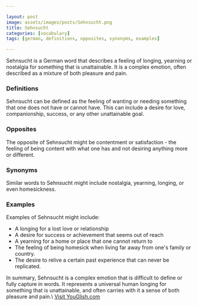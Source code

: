 ```yaml
---

layout: post
image: assets/images/posts/Sehnsucht.png
title: Sehnsucht
categories: [vocabulary]
tags: [german, definitions, opposites, synonyms, examples]

---
```


Sehnsucht is a German word that describes a feeling of longing, yearning or nostalgia for something that is unattainable. It is a complex emotion, often described as a mixture of both pleasure and pain.

### Definitions

Sehnsucht can be defined as the feeling of wanting or needing something that one does not have or cannot have. This can include a desire for love, companionship, success, or any other unattainable goal.

### Opposites

The opposite of Sehnsucht might be contentment or satisfaction - the feeling of being content with what one has and not desiring anything more or different.

### Synonyms

Similar words to Sehnsucht might include nostalgia, yearning, longing, or even homesickness.

### Examples

Examples of Sehnsucht might include:

- A longing for a lost love or relationship
- A desire for success or achievement that seems out of reach
- A yearning for a home or place that one cannot return to
- The feeling of being homesick when living far away from one's family or country.
- The desire to relive a certain past experience that can never be replicated.

In summary, Sehnsucht is a complex emotion that is difficult to define or fully capture in words. It represents a universal human longing for something that is unattainable, and often carries with it a sense of both pleasure and pain.\ <a id="yg-widget-0" class="youglish-widget" data-query="Sehnsucht" data-lang="german" data-components="8412" data-auto-start="0" data-bkg-color="theme_light" data-title="How%20to%20pronounce%20Sehnsucht%20in%20German"  rel="nofollow" href="https://youglish.com">Visit YouGlish.com</a><script async src="https://youglish.com/public/emb/widget.js" charset="utf-8"></script>